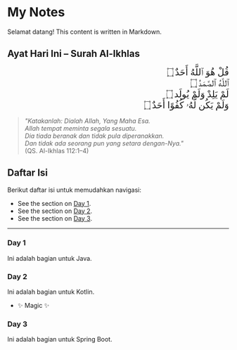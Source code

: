 # My Notes
Selamat datang! This content is written in Markdown.

## Ayat Hari Ini – Surah Al-Ikhlas

<div dir="rtl" style="font-family: 'Amiri', serif; font-size: 1.5em; text-align: right;">
  قُلْ هُوَ ٱللَّهُ أَحَدٌ ۝<br>
  ٱللَّهُ ٱلصَّمَدُ ۝<br>
  لَمْ يَلِدْ وَلَمْ يُولَد ۝<br>
  وَلَمْ يَكُن لَّهُۥ كُفُوًا أَحَدٌ ۝
</div>

> _"Katakanlah: Dialah Allah, Yang Maha Esa.  
Allah tempat meminta segala sesuatu.  
Dia tiada beranak dan tidak pula diperanakkan.  
Dan tidak ada seorang pun yang setara dengan-Nya."_  
(QS. Al-Ikhlas 112:1–4)


## Daftar Isi
Berikut daftar isi untuk memudahkan navigasi:
- See the section on [Day 1](#day1).
- See the section on [Day 2](#day2).
- See the section on [Day 3](#day3).

---

### Day 1
Ini adalah bagian untuk Java.

### Day 2
Ini adalah bagian untuk Kotlin.
- ✨ Magic ✨

### Day 3
Ini adalah bagian untuk Spring Boot.


